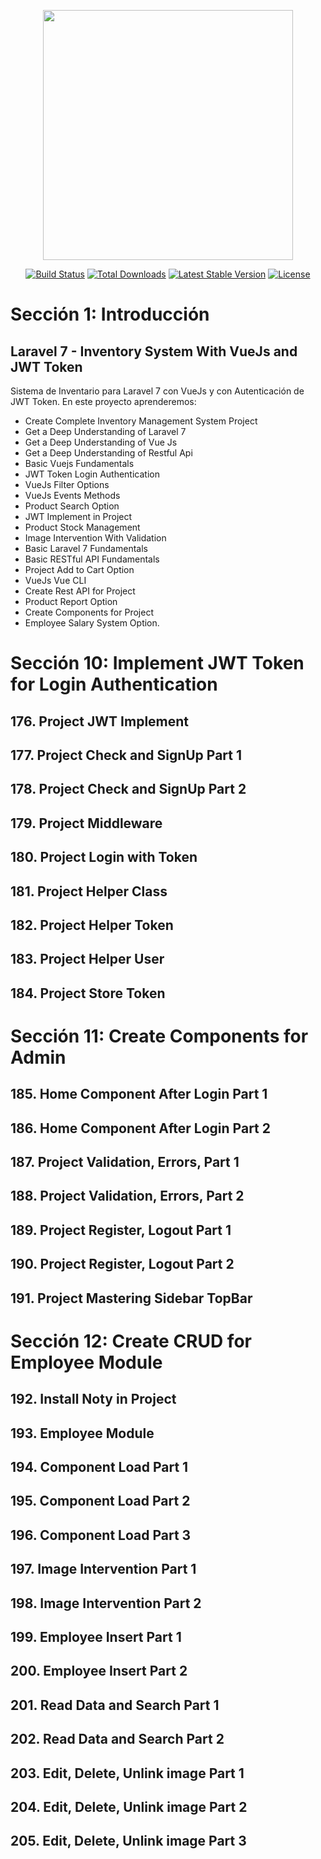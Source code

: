 <p align="center"><a href="https://laravel.com" target="_blank"><img src="https://raw.githubusercontent.com/laravel/art/master/logo-lockup/5%20SVG/2%20CMYK/1%20Full%20Color/laravel-logolockup-cmyk-red.svg" width="400"></a></p>

<p align="center">
<a href="https://travis-ci.org/laravel/framework"><img src="https://travis-ci.org/laravel/framework.svg" alt="Build Status"></a>
<a href="https://packagist.org/packages/laravel/framework"><img src="https://poser.pugx.org/laravel/framework/d/total.svg" alt="Total Downloads"></a>
<a href="https://packagist.org/packages/laravel/framework"><img src="https://poser.pugx.org/laravel/framework/v/stable.svg" alt="Latest Stable Version"></a>
<a href="https://packagist.org/packages/laravel/framework"><img src="https://poser.pugx.org/laravel/framework/license.svg" alt="License"></a>
</p>

# Sección 1: Introducción
## Laravel 7 - Inventory System With VueJs and JWT Token

Sistema de Inventario para Laravel 7 con VueJs y con Autenticación de JWT Token. En este proyecto aprenderemos: 

- Create Complete Inventory Management System Project
- Get a Deep Understanding of Laravel 7
- Get a Deep Understanding of Vue Js
- Get a Deep Understanding of Restful Api
- Basic Vuejs Fundamentals
- JWT Token Login Authentication
- VueJs Filter Options
- VueJs Events Methods
- Product Search Option
- JWT Implement in Project
- Product Stock Management
- Image Intervention With Validation
- Basic Laravel 7 Fundamentals
- Basic RESTful API Fundamentals
- Project Add to Cart Option
- VueJs Vue CLI
- Create Rest API for Project
- Product Report Option
- Create Components for Project
- Employee Salary System Option.

# Sección 10: Implement JWT Token for Login Authentication
## 176. Project JWT Implement
## 177. Project Check and SignUp Part 1
## 178. Project Check and SignUp Part 2
## 179. Project Middleware
## 180. Project Login with Token
## 181. Project Helper Class
## 182. Project Helper Token
## 183. Project Helper User
## 184. Project Store Token
# Sección 11: Create Components for Admin
## 185. Home Component After Login Part 1
## 186. Home Component After Login Part 2
## 187. Project Validation, Errors, Part 1
## 188. Project Validation, Errors, Part 2
## 189. Project Register, Logout Part 1
## 190. Project Register, Logout Part 2
## 191. Project Mastering Sidebar TopBar
# Sección 12: Create CRUD for Employee Module
## 192. Install Noty in Project
## 193. Employee Module
## 194. Component Load Part 1
## 195. Component Load Part 2
## 196. Component Load Part 3
## 197. Image Intervention Part 1
## 198. Image Intervention Part 2
## 199. Employee Insert Part 1
## 200. Employee Insert Part 2
## 201. Read Data and Search Part 1
## 202. Read Data and Search Part 2
## 203. Edit, Delete, Unlink image Part 1
## 204. Edit, Delete, Unlink image Part 2
## 205. Edit, Delete, Unlink image Part 3
